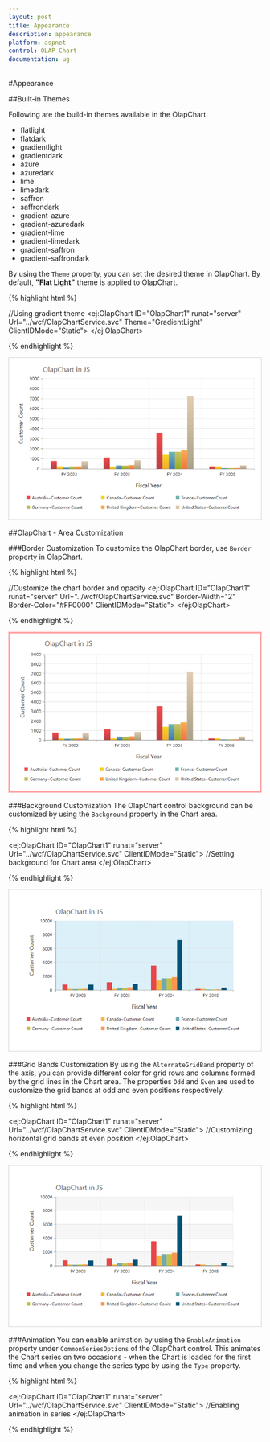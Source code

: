 ```yaml
---
layout: post
title: Appearance
description: appearance
platform: aspnet
control: OLAP Chart
documentation: ug
---
```


#Appearance

##Built-in Themes

Following are the build-in themes available in the OlapChart.

* flatlight
* flatdark
* gradientlight
* gradientdark
* azure
* azuredark
* lime
* limedark
* saffron
* saffrondark
* gradient-azure
* gradient-azuredark
* gradient-lime
* gradient-limedark
* gradient-saffron
* gradient-saffrondark

By using the `Theme` property, you can set the desired theme in OlapChart. By default, **"Flat Light"** theme is applied to OlapChart.

{% highlight html %}

//Using gradient theme
<ej:OlapChart ID="OlapChart1" runat="server" Url="../wcf/OlapChartService.svc"  Theme="GradientLight" ClientIDMode="Static">
  <Size Width="950px" Height="460px"></Size>
</ej:OlapChart>

{% endhighlight %}

![](Appearance_images/themes.png)

##OlapChart - Area Customization

###Border Customization
To customize the OlapChart border, use `Border` property in OlapChart.

{% highlight html %}

//Customize the chart border and opacity
<ej:OlapChart ID="OlapChart1" runat="server" Url="../wcf/OlapChartService.svc"  Border-Width="2" Border-Color="#FF0000" ClientIDMode="Static">
<Size Width="950px" Height="460px"></Size>
</ej:OlapChart>

{% endhighlight %}

![](Appearance_images/bordercustomize.png)

###Background Customization
The OlapChart control background can be customized by using the `Background` property in the Chart area.

{% highlight html %}

<ej:OlapChart ID="OlapChart1" runat="server" Url="../wcf/OlapChartService.svc" ClientIDMode="Static">
    //Setting background for Chart area
    <ChartArea Background="skyblue"></ChartArea>
    <Size Width="950px" Height="460px"></Size>
</ej:OlapChart>

{% endhighlight %}

![](Appearance_images/backgroundcutomize.png)

###Grid Bands Customization
By using the `AlternateGridBand` property of the axis, you can provide different color for grid rows and columns formed by the grid lines in the Chart area. The properties `Odd` and `Even` are used to customize the grid bands at odd and even positions respectively.

{% highlight html %}

<ej:OlapChart ID="OlapChart1" runat="server" Url="../wcf/OlapChartService.svc" ClientIDMode="Static">
    //Customizing horizontal grid bands at even position
    <primaryyaxis>
        <AlternateGridBand Even-Fill="#A7A9AB" Even-Opacity="0.1" />
    </primaryyaxis>
    <Size Width="950px" Height="460px"></Size>
</ej:OlapChart>

{% endhighlight %}

![](Appearance_images/gridbands.png)

###Animation
You can enable animation by using the `EnableAnimation` property under `CommonSeriesOptions` of the OlapChart control. This animates the Chart series on two occasions - when the Chart is loaded for the first time and when you change the series type by using the `Type` property.

{% highlight html %}

<ej:OlapChart ID="OlapChart1" runat="server" Url="../wcf/OlapChartService.svc" ClientIDMode="Static">
    //Enabling animation in series
    <CommonSeriesOptions EnableAnimation="True" />
    <Size Width="950px" Height="460px"></Size>
</ej:OlapChart>

{% endhighlight %}   
